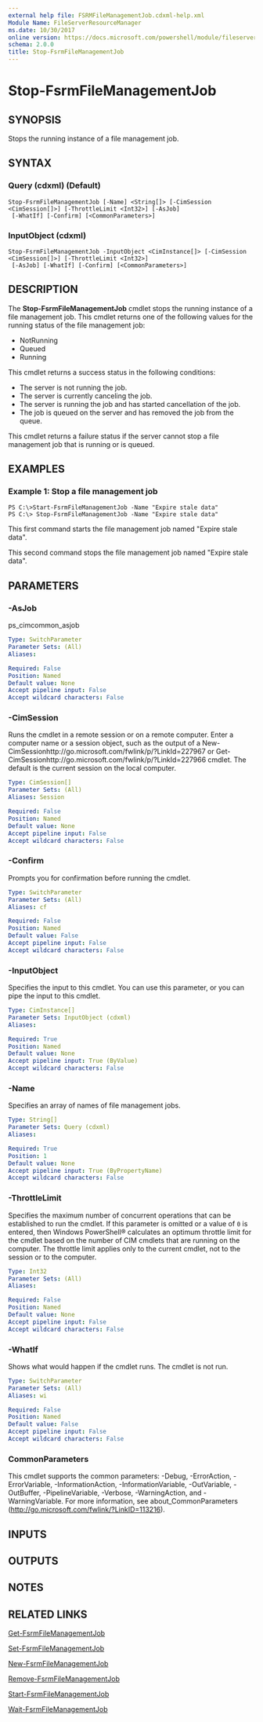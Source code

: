 ```yaml
---
external help file: FSRMFileManagementJob.cdxml-help.xml
Module Name: FileServerResourceManager
ms.date: 10/30/2017
online version: https://docs.microsoft.com/powershell/module/fileserverresourcemanager/stop-fsrmfilemanagementjob?view=windowsserver2012r2-ps&wt.mc_id=ps-gethelp
schema: 2.0.0
title: Stop-FsrmFileManagementJob
---
```


# Stop-FsrmFileManagementJob

## SYNOPSIS
Stops the running instance of a file management job.

## SYNTAX

### Query (cdxml) (Default)
```
Stop-FsrmFileManagementJob [-Name] <String[]> [-CimSession <CimSession[]>] [-ThrottleLimit <Int32>] [-AsJob]
 [-WhatIf] [-Confirm] [<CommonParameters>]
```

### InputObject (cdxml)
```
Stop-FsrmFileManagementJob -InputObject <CimInstance[]> [-CimSession <CimSession[]>] [-ThrottleLimit <Int32>]
 [-AsJob] [-WhatIf] [-Confirm] [<CommonParameters>]
```

## DESCRIPTION
The **Stop-FsrmFileManagementJob** cmdlet stops the running instance of a file management job.
This cmdlet returns one of the following values for the running status of the file management job: 
- NotRunning
- Queued
- Running

This cmdlet returns a success status in the following conditions: 
- The server is not running the job. 
- The server is currently canceling the job. 
- The server is running the job and has started cancellation of the job. 
- The job is queued on the server and has removed the job from the queue.

This cmdlet returns a failure status if the server cannot stop a file management job that is running or is queued.

## EXAMPLES

### Example 1: Stop a file management job
```
PS C:\>Start-FsrmFileManagementJob -Name "Expire stale data"
PS C:\> Stop-FsrmFileManagementJob -Name "Expire stale data"
```

This first command starts the file management job named "Expire stale data".

This second command stops the file management job named "Expire stale data".

## PARAMETERS

### -AsJob
ps_cimcommon_asjob

```yaml
Type: SwitchParameter
Parameter Sets: (All)
Aliases: 

Required: False
Position: Named
Default value: None
Accept pipeline input: False
Accept wildcard characters: False
```

### -CimSession
Runs the cmdlet in a remote session or on a remote computer.
Enter a computer name or a session object, such as the output of a New-CimSessionhttp://go.microsoft.com/fwlink/p/?LinkId=227967 or Get-CimSessionhttp://go.microsoft.com/fwlink/p/?LinkId=227966 cmdlet.
The default is the current session on the local computer.

```yaml
Type: CimSession[]
Parameter Sets: (All)
Aliases: Session

Required: False
Position: Named
Default value: None
Accept pipeline input: False
Accept wildcard characters: False
```

### -Confirm
Prompts you for confirmation before running the cmdlet.

```yaml
Type: SwitchParameter
Parameter Sets: (All)
Aliases: cf

Required: False
Position: Named
Default value: False
Accept pipeline input: False
Accept wildcard characters: False
```

### -InputObject
Specifies the input to this cmdlet.
You can use this parameter, or you can pipe the input to this cmdlet.

```yaml
Type: CimInstance[]
Parameter Sets: InputObject (cdxml)
Aliases: 

Required: True
Position: Named
Default value: None
Accept pipeline input: True (ByValue)
Accept wildcard characters: False
```

### -Name
Specifies an array of names of file management jobs.

```yaml
Type: String[]
Parameter Sets: Query (cdxml)
Aliases: 

Required: True
Position: 1
Default value: None
Accept pipeline input: True (ByPropertyName)
Accept wildcard characters: False
```

### -ThrottleLimit
Specifies the maximum number of concurrent operations that can be established to run the cmdlet.
If this parameter is omitted or a value of `0` is entered, then Windows PowerShell® calculates an optimum throttle limit for the cmdlet based on the number of CIM cmdlets that are running on the computer.
The throttle limit applies only to the current cmdlet, not to the session or to the computer.

```yaml
Type: Int32
Parameter Sets: (All)
Aliases: 

Required: False
Position: Named
Default value: None
Accept pipeline input: False
Accept wildcard characters: False
```

### -WhatIf
Shows what would happen if the cmdlet runs.
The cmdlet is not run.

```yaml
Type: SwitchParameter
Parameter Sets: (All)
Aliases: wi

Required: False
Position: Named
Default value: False
Accept pipeline input: False
Accept wildcard characters: False
```

### CommonParameters
This cmdlet supports the common parameters: -Debug, -ErrorAction, -ErrorVariable, -InformationAction, -InformationVariable, -OutVariable, -OutBuffer, -PipelineVariable, -Verbose, -WarningAction, and -WarningVariable. For more information, see about_CommonParameters (http://go.microsoft.com/fwlink/?LinkID=113216).

## INPUTS

## OUTPUTS

## NOTES

## RELATED LINKS

[Get-FsrmFileManagementJob](./Get-FsrmFileManagementJob.md)

[Set-FsrmFileManagementJob](./Set-FsrmFileManagementJob.md)

[New-FsrmFileManagementJob](./New-FsrmFileManagementJob.md)

[Remove-FsrmFileManagementJob](./Remove-FsrmFileManagementJob.md)

[Start-FsrmFileManagementJob](./Start-FsrmFileManagementJob.md)

[Wait-FsrmFileManagementJob](./Wait-FsrmFileManagementJob.md)

